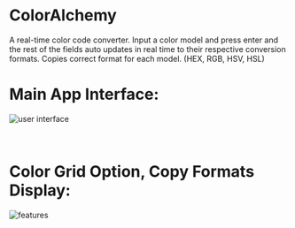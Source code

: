 # ColorAlchemy
A real-time color code converter. 
Input a color model and press enter and the rest of the fields auto updates in real time to their respective conversion formats. Copies correct format for each model. (HEX, RGB, HSV, HSL)

# Main App Interface:
![user interface](https://github.com/AhMadness/ColorAlchemy/assets/48402736/bcfe374e-cd69-430f-b617-e2db8ab78d7a)

<br>

# Color Grid Option, Copy Formats Display:
![features](https://github.com/AhMadness/ColorAlchemy/assets/48402736/6135e946-d7e6-4ca0-a72a-08c4a375f992)
